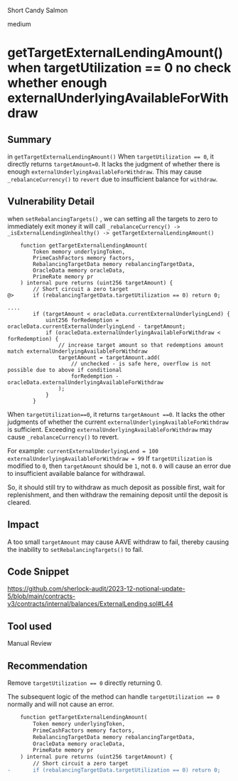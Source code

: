 Short Candy Salmon

medium

# getTargetExternalLendingAmount() when targetUtilization == 0  no check whether enough externalUnderlyingAvailableForWithdraw

## Summary
in `getTargetExternalLendingAmount()`
When `targetUtilization == 0`, it directly returns `targetAmount=0`.
It lacks the judgment of whether there is enough `externalUnderlyingAvailableForWithdraw`.
This may cause `_rebalanceCurrency()` to `revert` due to insufficient balance for `withdraw`.

## Vulnerability Detail

when `setRebalancingTargets()`  , we can setting all the targets to zero to immediately exit money
it will call `_rebalanceCurrency() -> _isExternalLendingUnhealthy() -> getTargetExternalLendingAmount()` 
```solidity
    function getTargetExternalLendingAmount(
        Token memory underlyingToken,
        PrimeCashFactors memory factors,
        RebalancingTargetData memory rebalancingTargetData,
        OracleData memory oracleData,
        PrimeRate memory pr
    ) internal pure returns (uint256 targetAmount) {
        // Short circuit a zero target
@>      if (rebalancingTargetData.targetUtilization == 0) return 0;

....
        if (targetAmount < oracleData.currentExternalUnderlyingLend) {
            uint256 forRedemption = oracleData.currentExternalUnderlyingLend - targetAmount;
            if (oracleData.externalUnderlyingAvailableForWithdraw < forRedemption) {
                // increase target amount so that redemptions amount match externalUnderlyingAvailableForWithdraw
                targetAmount = targetAmount.add(
                    // unchecked - is safe here, overflow is not possible due to above if conditional
                    forRedemption - oracleData.externalUnderlyingAvailableForWithdraw
                );
            }
        }
```

When `targetUtilization==0`, it returns `targetAmount ==0`.
It lacks the other judgments of whether the current `externalUnderlyingAvailableForWithdraw` is sufficient.
Exceeding `externalUnderlyingAvailableForWithdraw` may cause `_rebalanceCurrency()` to revert.

For example:
`currentExternalUnderlyingLend = 100`
`externalUnderlyingAvailableForWithdraw = 99`
If `targetUtilization` is modified to `0`,
then `targetAmount` should be `1`, not `0`.
`0` will cause an error due to insufficient available balance for withdrawal.

So, it should still try to withdraw as much deposit as possible first, wait for replenishment, and then withdraw the remaining deposit until the deposit is cleared.

## Impact

A too small `targetAmount` may cause AAVE withdraw to fail, thereby causing the inability to `setRebalancingTargets()` to fail.

## Code Snippet
https://github.com/sherlock-audit/2023-12-notional-update-5/blob/main/contracts-v3/contracts/internal/balances/ExternalLending.sol#L44
## Tool used

Manual Review

## Recommendation

Remove `targetUtilization == 0` directly returning 0.

The subsequent logic of the method can handle `targetUtilization == 0` normally and will not cause an error.

```diff
    function getTargetExternalLendingAmount(
        Token memory underlyingToken,
        PrimeCashFactors memory factors,
        RebalancingTargetData memory rebalancingTargetData,
        OracleData memory oracleData,
        PrimeRate memory pr
    ) internal pure returns (uint256 targetAmount) {
        // Short circuit a zero target
-       if (rebalancingTargetData.targetUtilization == 0) return 0;
```